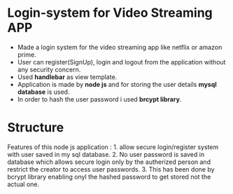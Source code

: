 # Login-system for Video Streaming APP
* Made a login system for the video streaming app like netflix or amazon prime.
* User can register(SignUp), login and logout from the application without any security concern.
* Used **handlebar** as view template.
* Application is made by **node js** and for storing the user details **mysql database** is used.
* In order to hash the user password i used **brcypt library**. 

<h1>Structure</h1>
Features of this node js application : 1. allow secure login/register system with user saved in my sql database.
2. No user password is saved in database which allows secure login only by the autherized person and restrict the creator to access user passwords.
3. This has been done by bcrypt library enabling onyl the hashed password to get stored not the actual one.
